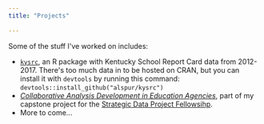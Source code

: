 ```yaml
---
title: "Projects"
  
---
```

  
  
Some of the stuff I've worked on includes:

- [`kysrc`](http://www.github.com/alspur/kysrc), an R package with Kentucky School Report Card data from 2012-2017. There's too much data in to be hosted on CRAN, but you can install it with `devtools` by running this command: `devtools::install_github("alspur/kysrc")`
- [*Collaborative Analysis Development in Education Agencies*](https://capstone.alspur.com), part of my capstone project for the [Strategic Data Project Fellowsihp](http://sdp.cepr.harvard.edu).
- More to come...
